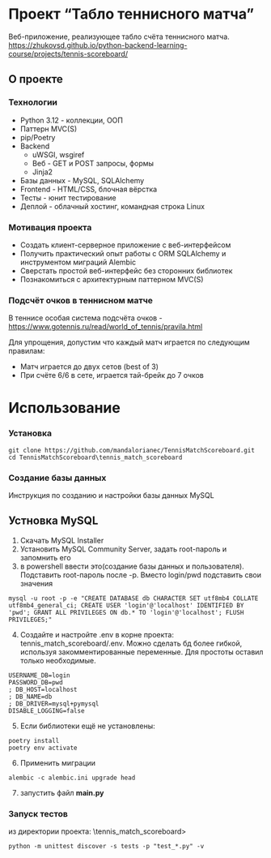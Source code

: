 # Проект “Табло теннисного матча” 
Веб-приложение, реализующее табло счёта теннисного матча.
https://zhukovsd.github.io/python-backend-learning-course/projects/tennis-scoreboard/
## О проекте
### Технологии

- Python 3.12 - коллекции, ООП
- Паттерн MVC(S)
- pip/Poetry
- Backend
  - uWSGI, wsgiref
  - Веб - GET и POST запросы, формы
  - Jinja2
- Базы данных - MySQL, SQLAlchemy
- Frontend - HTML/CSS, блочная вёрстка
- Тесты - юнит тестирование
- Деплой - облачный хостинг, командная строка Linux

### Мотивация проекта

- Создать клиент-серверное приложение с веб-интерфейсом
- Получить практический опыт работы с ORM SQLAlchemy и инструментом миграций Alembic
- Сверстать простой веб-интерфейс без сторонних библиотек
- Познакомиться с архитектурным паттерном MVC(S)

### Подсчёт очков в теннисном матче

В теннисе особая система подсчёта очков - https://www.gotennis.ru/read/world_of_tennis/pravila.html

Для упрощения, допустим что каждый матч играется по следующим правилам:

- Матч играется до двух сетов (best of 3)
- При счёте 6/6 в сете, играется тай-брейк до 7 очков

# Использование
### Установка
```shell
git clone https://github.com/mandalorianec/TennisMatchScoreboard.git
cd TennisMatchScoreboard\tennis_match_scoreboard
```
### Создание базы данных

Инструкция по созданию и настройки базы данных MySQL

## Устновка MySQL

1) Скачать MySQL Installer
2) Установить MySQL Community Server, задать root-пароль и запомнить его
3) в powershell ввести это(создание базы данных и пользователя). Подставить root-пароль после -p. Вместо login/pwd
   подставить свои значения

```shell
mysql -u root -p -e "CREATE DATABASE db CHARACTER SET utf8mb4 COLLATE utf8mb4_general_ci; CREATE USER 'login'@'localhost' IDENTIFIED BY 'pwd'; GRANT ALL PRIVILEGES ON db.* TO 'login'@'localhost'; FLUSH PRIVILEGES;"   
```

4) Создайте и настройте .env в корне проекта: tennis_match_scoreboard/.env. Можно сделать бд более гибкой, используя
   закомментированные переменные. Для простоты оставил только необходимые.

```
USERNAME_DB=login
PASSWORD_DB=pwd
; DB_HOST=localhost
; DB_NAME=db
; DB_DRIVER=mysql+pymysql
DISABLE_LOGGING=false
```

5) Если библиотеки ещё не установлены:

```shell
poetry install
poetry env activate
```

6) Применить миграции

```shell
alembic -c alembic.ini upgrade head
```

7) запустить файл **main.py**

### Запуск тестов
из директории проекта: \tennis_match_scoreboard>
```shell
python -m unittest discover -s tests -p "test_*.py" -v
```
